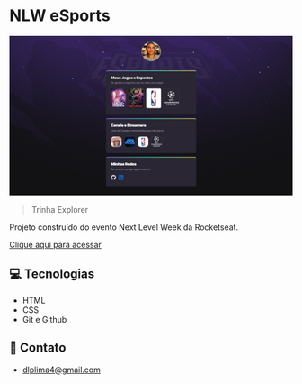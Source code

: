 # NLW  eSports

![preview](./.github/preview.jpeg)

>Trinha Explorer


Projeto construído  do evento Next Level Week da Rocketseat.


[Clique aqui para acessar](https://LpDavi.github.io/nlw-esports-explorer)


## 💻 Tecnologias

- HTML
- CSS
- Git e Github

## 👤 Contato

- dlplima4@gmail.com
